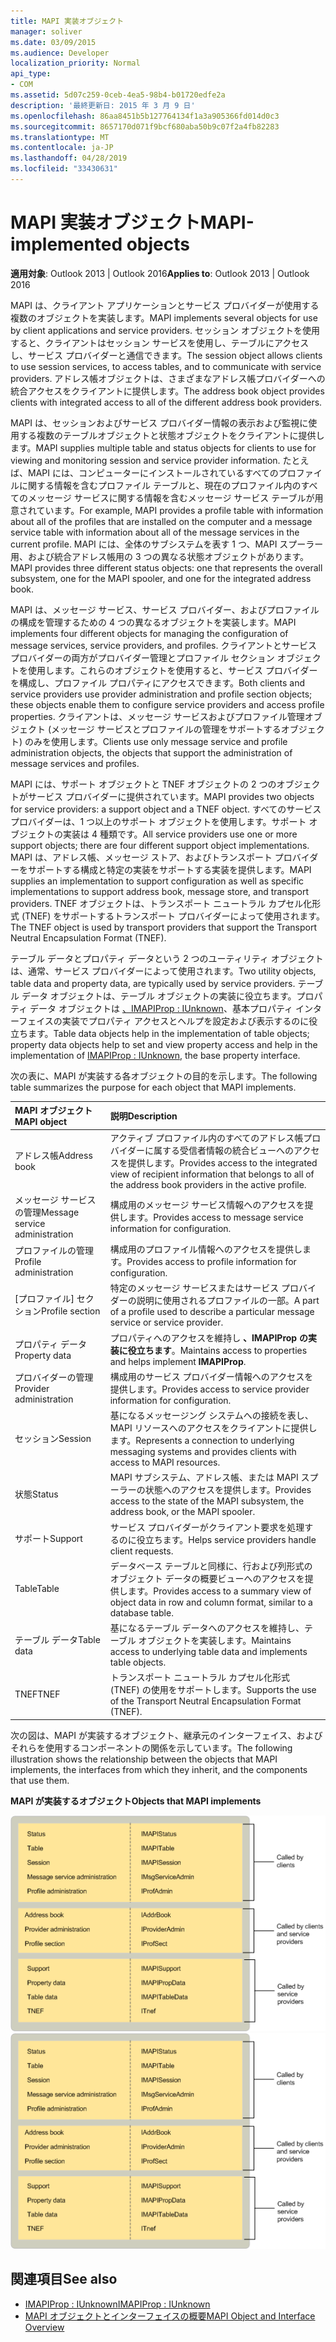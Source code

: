 ```yaml
---
title: MAPI 実装オブジェクト
manager: soliver
ms.date: 03/09/2015
ms.audience: Developer
localization_priority: Normal
api_type:
- COM
ms.assetid: 5d07c259-0ceb-4ea5-98b4-b01720edfe2a
description: '最終更新日: 2015 年 3 月 9 日'
ms.openlocfilehash: 86aa8451b5b127764134f1a3a905366fd014d0c3
ms.sourcegitcommit: 8657170d071f9bcf680aba50b9c07f2a4fb82283
ms.translationtype: MT
ms.contentlocale: ja-JP
ms.lasthandoff: 04/28/2019
ms.locfileid: "33430631"
---
```

# <a name="mapi-implemented-objects"></a><span data-ttu-id="eccea-103">MAPI 実装オブジェクト</span><span class="sxs-lookup"><span data-stu-id="eccea-103">MAPI-implemented objects</span></span>
  
<span data-ttu-id="eccea-104">**適用対象**: Outlook 2013 | Outlook 2016</span><span class="sxs-lookup"><span data-stu-id="eccea-104">**Applies to**: Outlook 2013 | Outlook 2016</span></span> 
  
<span data-ttu-id="eccea-105">MAPI は、クライアント アプリケーションとサービス プロバイダーが使用する複数のオブジェクトを実装します。</span><span class="sxs-lookup"><span data-stu-id="eccea-105">MAPI implements several objects for use by client applications and service providers.</span></span> <span data-ttu-id="eccea-106">セッション オブジェクトを使用すると、クライアントはセッション サービスを使用し、テーブルにアクセスし、サービス プロバイダーと通信できます。</span><span class="sxs-lookup"><span data-stu-id="eccea-106">The session object allows clients to use session services, to access tables, and to communicate with service providers.</span></span> <span data-ttu-id="eccea-107">アドレス帳オブジェクトは、さまざまなアドレス帳プロバイダーへの統合アクセスをクライアントに提供します。</span><span class="sxs-lookup"><span data-stu-id="eccea-107">The address book object provides clients with integrated access to all of the different address book providers.</span></span> 
  
<span data-ttu-id="eccea-108">MAPI は、セッションおよびサービス プロバイダー情報の表示および監視に使用する複数のテーブルオブジェクトと状態オブジェクトをクライアントに提供します。</span><span class="sxs-lookup"><span data-stu-id="eccea-108">MAPI supplies multiple table and status objects for clients to use for viewing and monitoring session and service provider information.</span></span> <span data-ttu-id="eccea-109">たとえば、MAPI には、コンピューターにインストールされているすべてのプロファイルに関する情報を含むプロファイル テーブルと、現在のプロファイル内のすべてのメッセージ サービスに関する情報を含むメッセージ サービス テーブルが用意されています。</span><span class="sxs-lookup"><span data-stu-id="eccea-109">For example, MAPI provides a profile table with information about all of the profiles that are installed on the computer and a message service table with information about all of the message services in the current profile.</span></span> <span data-ttu-id="eccea-110">MAPI には、全体のサブシステムを表す 1 つ、MAPI スプーラー用、および統合アドレス帳用の 3 つの異なる状態オブジェクトがあります。</span><span class="sxs-lookup"><span data-stu-id="eccea-110">MAPI provides three different status objects: one that represents the overall subsystem, one for the MAPI spooler, and one for the integrated address book.</span></span> 
  
<span data-ttu-id="eccea-111">MAPI は、メッセージ サービス、サービス プロバイダー、およびプロファイルの構成を管理するための 4 つの異なるオブジェクトを実装します。</span><span class="sxs-lookup"><span data-stu-id="eccea-111">MAPI implements four different objects for managing the configuration of message services, service providers, and profiles.</span></span> <span data-ttu-id="eccea-112">クライアントとサービス プロバイダーの両方がプロバイダー管理とプロファイル セクション オブジェクトを使用します。これらのオブジェクトを使用すると、サービス プロバイダーを構成し、プロファイル プロパティにアクセスできます。</span><span class="sxs-lookup"><span data-stu-id="eccea-112">Both clients and service providers use provider administration and profile section objects; these objects enable them to configure service providers and access profile properties.</span></span> <span data-ttu-id="eccea-113">クライアントは、メッセージ サービスおよびプロファイル管理オブジェクト (メッセージ サービスとプロファイルの管理をサポートするオブジェクト) のみを使用します。</span><span class="sxs-lookup"><span data-stu-id="eccea-113">Clients use only message service and profile administration objects, the objects that support the administration of message services and profiles.</span></span> 
  
<span data-ttu-id="eccea-114">MAPI には、サポート オブジェクトと TNEF オブジェクトの 2 つのオブジェクトがサービス プロバイダーに提供されています。</span><span class="sxs-lookup"><span data-stu-id="eccea-114">MAPI provides two objects for service providers: a support object and a TNEF object.</span></span> <span data-ttu-id="eccea-115">すべてのサービス プロバイダーは、1 つ以上のサポート オブジェクトを使用します。サポート オブジェクトの実装は 4 種類です。</span><span class="sxs-lookup"><span data-stu-id="eccea-115">All service providers use one or more support objects; there are four different support object implementations.</span></span> <span data-ttu-id="eccea-116">MAPI は、アドレス帳、メッセージ ストア、およびトランスポート プロバイダーをサポートする構成と特定の実装をサポートする実装を提供します。</span><span class="sxs-lookup"><span data-stu-id="eccea-116">MAPI supplies an implementation to support configuration as well as specific implementations to support address book, message store, and transport providers.</span></span> <span data-ttu-id="eccea-117">TNEF オブジェクトは、トランスポート ニュートラル カプセル化形式 (TNEF) をサポートするトランスポート プロバイダーによって使用されます。</span><span class="sxs-lookup"><span data-stu-id="eccea-117">The TNEF object is used by transport providers that support the Transport Neutral Encapsulation Format (TNEF).</span></span>
  
<span data-ttu-id="eccea-118">テーブル データとプロパティ データという 2 つのユーティリティ オブジェクトは、通常、サービス プロバイダーによって使用されます。</span><span class="sxs-lookup"><span data-stu-id="eccea-118">Two utility objects, table data and property data, are typically used by service providers.</span></span> <span data-ttu-id="eccea-119">テーブル データ オブジェクトは、テーブル オブジェクトの実装に役立ちます。プロパティ データ オブジェクトは [、IMAPIProp : IUnknown](imapipropiunknown.md)、基本プロパティ インターフェイスの実装でプロパティ アクセスとヘルプを設定および表示するのに役立ちます。</span><span class="sxs-lookup"><span data-stu-id="eccea-119">Table data objects help in the implementation of table objects; property data objects help to set and view property access and help in the implementation of [IMAPIProp : IUnknown](imapipropiunknown.md), the base property interface.</span></span> 
  
<span data-ttu-id="eccea-120">次の表に、MAPI が実装する各オブジェクトの目的を示します。</span><span class="sxs-lookup"><span data-stu-id="eccea-120">The following table summarizes the purpose for each object that MAPI implements.</span></span>
  
|<span data-ttu-id="eccea-121">**MAPI オブジェクト**</span><span class="sxs-lookup"><span data-stu-id="eccea-121">**MAPI object**</span></span>|<span data-ttu-id="eccea-122">**説明**</span><span class="sxs-lookup"><span data-stu-id="eccea-122">**Description**</span></span>|
|:-----|:-----|
|<span data-ttu-id="eccea-123">アドレス帳</span><span class="sxs-lookup"><span data-stu-id="eccea-123">Address book</span></span>  <br/> |<span data-ttu-id="eccea-124">アクティブ プロファイル内のすべてのアドレス帳プロバイダーに属する受信者情報の統合ビューへのアクセスを提供します。</span><span class="sxs-lookup"><span data-stu-id="eccea-124">Provides access to the integrated view of recipient information that belongs to all of the address book providers in the active profile.</span></span>  <br/> |
|<span data-ttu-id="eccea-125">メッセージ サービスの管理</span><span class="sxs-lookup"><span data-stu-id="eccea-125">Message service administration</span></span>  <br/> |<span data-ttu-id="eccea-126">構成用のメッセージ サービス情報へのアクセスを提供します。</span><span class="sxs-lookup"><span data-stu-id="eccea-126">Provides access to message service information for configuration.</span></span>  <br/> |
|<span data-ttu-id="eccea-127">プロファイルの管理</span><span class="sxs-lookup"><span data-stu-id="eccea-127">Profile administration</span></span>  <br/> |<span data-ttu-id="eccea-128">構成用のプロファイル情報へのアクセスを提供します。</span><span class="sxs-lookup"><span data-stu-id="eccea-128">Provides access to profile information for configuration.</span></span>  <br/> |
|<span data-ttu-id="eccea-129">[プロファイル] セクション</span><span class="sxs-lookup"><span data-stu-id="eccea-129">Profile section</span></span>  <br/> |<span data-ttu-id="eccea-130">特定のメッセージ サービスまたはサービス プロバイダーの説明に使用されるプロファイルの一部。</span><span class="sxs-lookup"><span data-stu-id="eccea-130">A part of a profile used to describe a particular message service or service provider.</span></span>  <br/> |
|<span data-ttu-id="eccea-131">プロパティ データ</span><span class="sxs-lookup"><span data-stu-id="eccea-131">Property data</span></span>  <br/> |<span data-ttu-id="eccea-132">プロパティへのアクセスを維持し **、IMAPIProp の実装に役立ちます**。</span><span class="sxs-lookup"><span data-stu-id="eccea-132">Maintains access to properties and helps implement **IMAPIProp**.</span></span>  <br/> |
|<span data-ttu-id="eccea-133">プロバイダーの管理</span><span class="sxs-lookup"><span data-stu-id="eccea-133">Provider administration</span></span>  <br/> |<span data-ttu-id="eccea-134">構成用のサービス プロバイダー情報へのアクセスを提供します。</span><span class="sxs-lookup"><span data-stu-id="eccea-134">Provides access to service provider information for configuration.</span></span>  <br/> |
|<span data-ttu-id="eccea-135">セッション</span><span class="sxs-lookup"><span data-stu-id="eccea-135">Session</span></span>  <br/> |<span data-ttu-id="eccea-136">基になるメッセージング システムへの接続を表し、MAPI リソースへのアクセスをクライアントに提供します。</span><span class="sxs-lookup"><span data-stu-id="eccea-136">Represents a connection to underlying messaging systems and provides clients with access to MAPI resources.</span></span>  <br/> |
|<span data-ttu-id="eccea-137">状態</span><span class="sxs-lookup"><span data-stu-id="eccea-137">Status</span></span>  <br/> |<span data-ttu-id="eccea-138">MAPI サブシステム、アドレス帳、または MAPI スプーラーの状態へのアクセスを提供します。</span><span class="sxs-lookup"><span data-stu-id="eccea-138">Provides access to the state of the MAPI subsystem, the address book, or the MAPI spooler.</span></span>  <br/> |
|<span data-ttu-id="eccea-139">サポート</span><span class="sxs-lookup"><span data-stu-id="eccea-139">Support</span></span>  <br/> |<span data-ttu-id="eccea-140">サービス プロバイダーがクライアント要求を処理するのに役立ちます。</span><span class="sxs-lookup"><span data-stu-id="eccea-140">Helps service providers handle client requests.</span></span>  <br/> |
|<span data-ttu-id="eccea-141">Table</span><span class="sxs-lookup"><span data-stu-id="eccea-141">Table</span></span>  <br/> |<span data-ttu-id="eccea-142">データベース テーブルと同様に、行および列形式のオブジェクト データの概要ビューへのアクセスを提供します。</span><span class="sxs-lookup"><span data-stu-id="eccea-142">Provides access to a summary view of object data in row and column format, similar to a database table.</span></span>  <br/> |
|<span data-ttu-id="eccea-143">テーブル データ</span><span class="sxs-lookup"><span data-stu-id="eccea-143">Table data</span></span>  <br/> |<span data-ttu-id="eccea-144">基になるテーブル データへのアクセスを維持し、テーブル オブジェクトを実装します。</span><span class="sxs-lookup"><span data-stu-id="eccea-144">Maintains access to underlying table data and implements table objects.</span></span>  <br/> |
|<span data-ttu-id="eccea-145">TNEF</span><span class="sxs-lookup"><span data-stu-id="eccea-145">TNEF</span></span>  <br/> |<span data-ttu-id="eccea-146">トランスポート ニュートラル カプセル化形式 (TNEF) の使用をサポートします。</span><span class="sxs-lookup"><span data-stu-id="eccea-146">Supports the use of the Transport Neutral Encapsulation Format (TNEF).</span></span>  <br/> |
   
<span data-ttu-id="eccea-147">次の図は、MAPI が実装するオブジェクト、継承元のインターフェイス、およびそれらを使用するコンポーネントの関係を示しています。</span><span class="sxs-lookup"><span data-stu-id="eccea-147">The following illustration shows the relationship between the objects that MAPI implements, the interfaces from which they inherit, and the components that use them.</span></span> 
  
<span data-ttu-id="eccea-148">**MAPI が実装するオブジェクト**</span><span class="sxs-lookup"><span data-stu-id="eccea-148">**Objects that MAPI implements**</span></span>
  
<span data-ttu-id="eccea-149">![MAPI が実装するオブジェクト](media/amapi_68.gif "")</span><span class="sxs-lookup"><span data-stu-id="eccea-149">![Objects that MAPI implements](media/amapi_68.gif "Objects that MAPI implements")</span></span>
  
## <a name="see-also"></a><span data-ttu-id="eccea-150">関連項目</span><span class="sxs-lookup"><span data-stu-id="eccea-150">See also</span></span>

- [<span data-ttu-id="eccea-151">IMAPIProp : IUnknown</span><span class="sxs-lookup"><span data-stu-id="eccea-151">IMAPIProp : IUnknown</span></span>](imapipropiunknown.md)
- [<span data-ttu-id="eccea-152">MAPI オブジェクトとインターフェイスの概要</span><span class="sxs-lookup"><span data-stu-id="eccea-152">MAPI Object and Interface Overview</span></span>](mapi-object-and-interface-overview.md)

